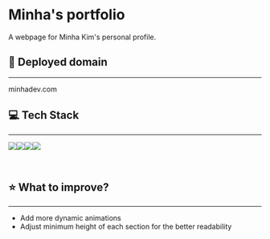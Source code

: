 # Minha's portfolio

A webpage for Minha Kim's personal profile.


## 🌸 Deployed domain
<hr>
minhadev.com

<br>

## 💻 Tech Stack 
<hr>

<img src="https://img.shields.io/badge/javascript-F7DF1E?style=for-the-badge&logo=javascript&logoColor=black"><img src="https://img.shields.io/badge/react-61DAFB?style=for-the-badge&logo=react&logoColor=black"><img src="https://img.shields.io/badge/css-1572B6?style=for-the-badge&logo=css3&logoColor=white"><img src="https://img.shields.io/badge/HTML5-E34F26?style=for-the-badge&logo=HTML5&logoColor=white">

<br>

## ⭐️ What to improve? 
<hr>

- Add more dynamic animations
- Adjust minimum height of each section for the better readability